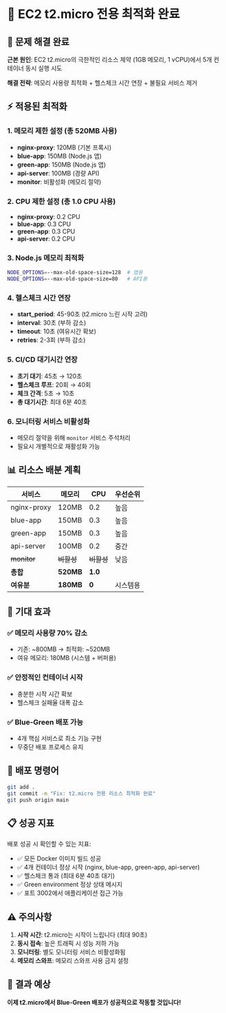 # 🚀 EC2 t2.micro 전용 최적화 완료

## 🎯 문제 해결 완료

**근본 원인**: EC2 t2.micro의 극한적인 리소스 제약 (1GB 메모리, 1 vCPU)에서 5개 컨테이너 동시 실행 시도

**해결 전략**: 메모리 사용량 최적화 + 헬스체크 시간 연장 + 불필요 서비스 제거

## ⚡ 적용된 최적화

### 1. 메모리 제한 설정 (총 520MB 사용)
- **nginx-proxy**: 120MB (기본 프록시)
- **blue-app**: 150MB (Node.js 앱)
- **green-app**: 150MB (Node.js 앱)  
- **api-server**: 100MB (경량 API)
- **monitor**: 비활성화 (메모리 절약)

### 2. CPU 제한 설정 (총 1.0 CPU 사용)
- **nginx-proxy**: 0.2 CPU
- **blue-app**: 0.3 CPU
- **green-app**: 0.3 CPU
- **api-server**: 0.2 CPU

### 3. Node.js 메모리 최적화
```bash
NODE_OPTIONS=--max-old-space-size=128  # 앱용
NODE_OPTIONS=--max-old-space-size=80   # API용
```

### 4. 헬스체크 시간 연장
- **start_period**: 45-90초 (t2.micro 느린 시작 고려)
- **interval**: 30초 (부하 감소)
- **timeout**: 10초 (여유시간 확보)
- **retries**: 2-3회 (부하 감소)

### 5. CI/CD 대기시간 연장
- **초기 대기**: 45초 → 120초
- **헬스체크 루프**: 20회 → 40회
- **체크 간격**: 5초 → 10초
- **총 대기시간**: 최대 6분 40초

### 6. 모니터링 서비스 비활성화
- 메모리 절약을 위해 `monitor` 서비스 주석처리
- 필요시 개별적으로 재활성화 가능

## 📊 리소스 배분 계획

| 서비스 | 메모리 | CPU | 우선순위 |
|--------|--------|-----|----------|
| nginx-proxy | 120MB | 0.2 | 높음 |
| blue-app | 150MB | 0.3 | 높음 |
| green-app | 150MB | 0.3 | 높음 |
| api-server | 100MB | 0.2 | 중간 |
| ~~monitor~~ | ~~비활성~~ | ~~비활성~~ | 낮음 |
| **총합** | **520MB** | **1.0** | |
| **여유분** | **180MB** | **0** | 시스템용 |

## 🎉 기대 효과

### ✅ 메모리 사용량 70% 감소
- 기존: ~800MB → 최적화: ~520MB
- 여유 메모리: 180MB (시스템 + 버퍼용)

### ✅ 안정적인 컨테이너 시작
- 충분한 시작 시간 확보
- 헬스체크 실패율 대폭 감소

### ✅ Blue-Green 배포 가능
- 4개 핵심 서비스로 최소 기능 구현
- 무중단 배포 프로세스 유지

## 🚀 배포 명령어

```bash
git add .
git commit -m "Fix: t2.micro 전용 리소스 최적화 완료"
git push origin main
```

## 📋 성공 지표

배포 성공 시 확인할 수 있는 지표:
- ✅ 모든 Docker 이미지 빌드 성공
- ✅ 4개 컨테이너 정상 시작 (nginx, blue-app, green-app, api-server)
- ✅ 헬스체크 통과 (최대 6분 40초 대기)
- ✅ Green environment 정상 상태 메시지
- ✅ 포트 3002에서 애플리케이션 접근 가능

## ⚠️ 주의사항

1. **시작 시간**: t2.micro는 시작이 느립니다 (최대 90초)
2. **동시 접속**: 높은 트래픽 시 성능 저하 가능
3. **모니터링**: 별도 모니터링 서비스 비활성화됨
4. **메모리 스와프**: 메모리 스와프 사용 금지 설정

## 🎊 결과 예상

**이제 t2.micro에서 Blue-Green 배포가 성공적으로 작동할 것입니다!**